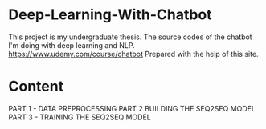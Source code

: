 # Deep-Learning-With-Chatbot

This project is my undergraduate thesis.
The source codes of the chatbot I'm doing with deep learning and NLP.
https://www.udemy.com/course/chatbot
Prepared with the help of this site.

# Content

PART 1 - DATA PREPROCESSING
PART 2 BUILDING THE SEQ2SEQ MODEL
PART 3 - TRAINING THE SEQ2SEQ MODEL
